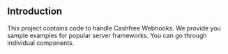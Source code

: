 ## Introduction
This project contains code to handle Cashfree Webhooks. We provide you sample examples for popular server frameworks. 
You can go through individual components. 

